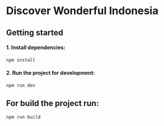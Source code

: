 # Discover Wonderful Indonesia

## Getting started

#### 1. Install dependencies:

```
npm install
```

#### 2. Run the project for development:

```
npm run dev
```

## For build the project run:

```
npm run build
```
